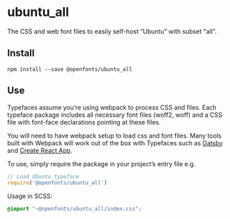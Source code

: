 
# ubuntu_all

The CSS and web font files to easily self-host “Ubuntu” with subset "all".

## Install

`npm install --save @openfonts/ubuntu_all`

## Use

Typefaces assume you’re using webpack to process CSS and files. Each typeface
package includes all necessary font files (woff2, woff) and a CSS file with
font-face declarations pointing at these files.

You will need to have webpack setup to load css and font files. Many tools built
with Webpack will work out of the box with Typefaces such as [Gatsby](https://github.com/gatsbyjs/gatsby)
and [Create React App](https://github.com/facebookincubator/create-react-app).

To use, simply require the package in your project’s entry file e.g.

```javascript
// Load Ubuntu typeface
require('@openfonts/ubuntu_all')
```

Usage in SCSS:
```scss
@import "~@openfonts/ubuntu_all/index.css";
```
